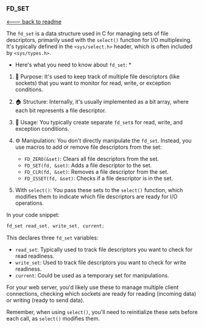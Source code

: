 ### FD_SET

[<--- back to readme](../README.md)

The `fd_set` is a data structure used in C for managing sets of file descriptors, primarily used with the `select()` function for I/O multiplexing. It's typically defined in the `<sys/select.h>` header, which is often included by `<sys/types.h>`. 

* Here's what you need to know about `fd_set`: *

1. 🧠 Purpose: It's used to keep track of multiple file descriptors (like sockets) that you want to monitor for read, write, or exception conditions.

2. 🏠 Structure: Internally, it's usually implemented as a bit array, where each bit represents a file descriptor.

3. 🔦 Usage: You typically create separate `fd_set`s for read, write, and exception conditions.

4. ⚙️ Manipulation: You don't directly manipulate the `fd_set`. Instead, you use macros to add or remove file descriptors from the set:

   - `FD_ZERO(&set)`: Clears all file descriptors from the set.
   - `FD_SET(fd, &set)`: Adds a file descriptor to the set.
   - `FD_CLR(fd, &set)`: Removes a file descriptor from the set.
   - `FD_ISSET(fd, &set)`: Checks if a file descriptor is in the set.

5. With `select()`: You pass these sets to the `select()` function, which modifies them to indicate which file descriptors are ready for I/O operations.

In your code snippet:

```c
fd_set read_set, write_set, current;
```

This declares three `fd_set` variables:
- `read_set`: Typically used to track file descriptors you want to check for read readiness.
- `write_set`: Used to track file descriptors you want to check for write readiness.
- `current`: Could be used as a temporary set for manipulations.

For your web server, you'd likely use these to manage multiple client connections, checking which sockets are ready for reading (incoming data) or writing (ready to send data).

Remember, when using `select()`, you'll need to reinitialize these sets before each call, as `select()` modifies them.
